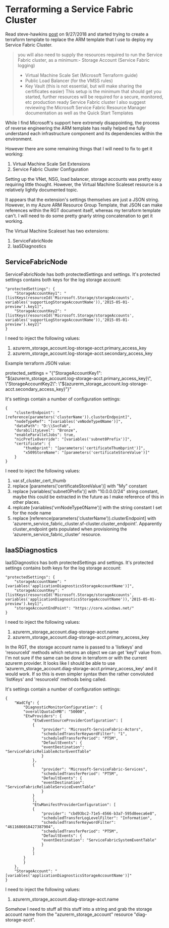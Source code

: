 # Terraforming a Service Fabric Cluster

Read steve-hawkins [post](https://github.com/terraform-providers/terraform-provider-azurerm/issues/1948) on 9/27/2018 and started trying to create a terraform template to replace the ARM template that I use to deploy my Service Fabric Cluster.


> you will also need to supply the resources required to run the Service Fabric cluster, as a minimum:-
> Storage Account (Service Fabric logging)
>  - Virtual Machine Scale Set (Microsoft Terraform guide)
>  - Public Load Balancer (for the VMSS rules)
>  - Key Vault (this is not essential, but will make sharing the certificates easier)
> This setup is the minimum that should get you started, further resources will be required for a secure, monitored, etc production ready Service Fabric cluster
> I also suggest reviewing the Microsoft Service Fabric Resource Manager documentation as well as the Quick Start Templates


While I find Microsoft's support here extremely disappointing, the process of reverse engineering the ARM template has really helped me fully understand each infrastructure component and its dependencies within the environment.

However there are some remaining things that I will need to fix to get it working:

1. Virtual Machine Scale Set Extensions
2. Service Fabric Cluster Configuration

Setting up the VNet, NSG, load balancer, storage accounts was pretty easy requiring little thought. However, the Virtual Machine Scaleset resource is a relatively lightly documented topic.

It appears that the extension's settings themselves are just a JSON string. However, in my Azure ARM Resource Group Template, that JSON can make references within the RGT document itself, whereas my terraform template can't. I will need to do some pretty gnarly string concatenation to get it working.

The Virtual Machine Scaleset has two extensions: 

1. ServiceFabricNode
2. IaaSDiagnostics


## ServiceFabricNode

ServiceFabricNode has both protectedSettings and settings. It's protected settings contains both keys for the log storage account:

```
"protectedSettings": {
    "StorageAccountKey1": "[listKeys(resourceId('Microsoft.Storage/storageAccounts', variables('supportLogStorageAccountName')),'2015-05-01-preview').key1]",
    "StorageAccountKey2": "[listKeys(resourceId('Microsoft.Storage/storageAccounts', variables('supportLogStorageAccountName')),'2015-05-01-preview').key2]"
}
```

I need to inject the following values:

1. azurerm_storage_account.log-storage-acct.primary_access_key
2. azurerm_storage_account.log-storage-acct.secondary_access_key


Example terraform JSON value:

protected_settings = "{\"StorageAccountKey1\": \"${azurerm_storage_account.log-storage-acct.primary_access_key}\", \"StorageAccountKey2\": \"${azurerm_storage_account.log-storage-acct.secondary_access_key}\"}"



It's settings contain a number of configuration settings:

```
{
    "clusterEndpoint": "[reference(parameters('clusterName')).clusterEndpoint]",
    "nodeTypeRef": "[variables('vmNodeType0Name')]",
    "dataPath": "D:\\SvcFab",
    "durabilityLevel": "Bronze",
    "enableParallelJobs": true,
    "nicPrefixOverride": "[variables('subnet0Prefix')]",
    "certificate": {
        "thumbprint": "[parameters('certificateThumbprint')]",
        "x509StoreName": "[parameters('certificateStoreValue')]"
    }
}
```

I need to inject the following values:

1. var.sf_cluster_cert_thumb
2. replace [parameters('certificateStoreValue')] with "My" constant
3. replace [variables('subnet0Prefix')] with "10.0.0.0/24" string constant, maybe this could be extracted in the future as I make reference of this in other places.
4. replcate [variables('vmNodeType0Name')] with the string constant I set for the node name
5. replace [reference(parameters('clusterName')).clusterEndpoint] with 'azurerm_service_fabric_cluster.sf-cluster.cluster_endpoint'. Apparently cluster_endpoint gets populated when provisioning the 'azurerm_service_fabric_cluster' resource.

## IaaSDiagnostics

IaaSDiagnostics has both protectedSettings and settings. It's protected settings contains both keys for the log storage account:

```
"protectedSettings": {
    "storageAccountName": "[variables('applicationDiagnosticsStorageAccountName')]",
    "storageAccountKey": "[listKeys(resourceId('Microsoft.Storage/storageAccounts', variables('applicationDiagnosticsStorageAccountName')),'2015-05-01-preview').key1]",
    "storageAccountEndPoint": "https://core.windows.net/"
}
```

I need to inject the following values:

1. azurerm_storage_account.diag-storage-acct.name
2. azurerm_storage_account.diag-storage-acct.primary_access_key

In the RGT, the storage account name is passed to a 'listkeys' and 'resourceId' methods which returns an object we can get 'key1' value from. I'm not sure if the same can be done in terraform or with the current azurerm provider. It looks like I should be able to use 'azurerm_storage_account.diag-storage-acct.primary_access_key' and it would work. If so this is even simpler syntax then the rather convoluted 'listKeys' and 'resourceId' methods being called.


It's settings contain a number of configuration settings:

```
{
    "WadCfg": {
        "DiagnosticMonitorConfiguration": {
        "overallQuotaInMB": "50000",
        "EtwProviders": {
            "EtwEventSourceProviderConfiguration": [
            {
                "provider": "Microsoft-ServiceFabric-Actors",
                "scheduledTransferKeywordFilter": "1",
                "scheduledTransferPeriod": "PT5M",
                "DefaultEvents": {
                "eventDestination": "ServiceFabricReliableActorEventTable"
                }
            },
            {
                "provider": "Microsoft-ServiceFabric-Services",
                "scheduledTransferPeriod": "PT5M",
                "DefaultEvents": {
                "eventDestination": "ServiceFabricReliableServiceEventTable"
                }
            }
            ],
            "EtwManifestProviderConfiguration": [
            {
                "provider": "cbd93bc2-71e5-4566-b3a7-595d8eeca6e8",
                "scheduledTransferLogLevelFilter": "Information",
                "scheduledTransferKeywordFilter": "4611686018427387904",
                "scheduledTransferPeriod": "PT5M",
                "DefaultEvents": {
                "eventDestination": "ServiceFabricSystemEventTable"
                }
            }
            ]
        }
        }
    },
    "StorageAccount": "[variables('applicationDiagnosticsStorageAccountName')]"
}
```

I need to inject the following values:

1. azurerm_storage_account.diag-storage-acct.name

Somehow I need to stuff all this stuff into a string and grab the storage account name from the "azurerm_storage_account" resource "diag-storage-acct".

